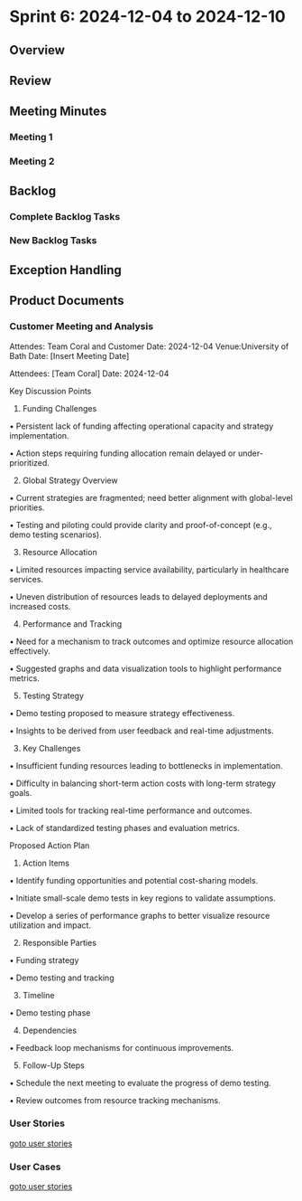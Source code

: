 # Sprint 6: 2024-12-04 to 2024-12-10

## Overview

## Review

## Meeting Minutes

### Meeting 1

### Meeting 2

## Backlog

### Complete Backlog Tasks

### New Backlog Tasks

## Exception Handling

## Product Documents

### Customer Meeting and Analysis
Attendes: Team Coral and Customer
Date: 2024-12-04
Venue:University of Bath
Date: [Insert Meeting Date]



Attendees: [Team Coral]
Date: 2024-12-04



 Key Discussion Points

1. Funding Challenges

• Persistent lack of funding affecting operational capacity and strategy implementation.

• Action steps requiring funding allocation remain delayed or under-prioritized.

2. Global Strategy Overview

• Current strategies are fragmented; need better alignment with global-level priorities.

• Testing and piloting could provide clarity and proof-of-concept (e.g., demo testing scenarios).

3. Resource Allocation

• Limited resources impacting service availability, particularly in healthcare services.

• Uneven distribution of resources leads to delayed deployments and increased costs.

4. Performance and Tracking

• Need for a mechanism to track outcomes and optimize resource allocation effectively.

• Suggested graphs and data visualization tools to highlight performance metrics.

5. Testing Strategy

• Demo testing proposed to measure strategy effectiveness.

• Insights to be derived from user feedback and real-time adjustments.



3. Key Challenges

• Insufficient funding resources leading to bottlenecks in implementation.

• Difficulty in balancing short-term action costs with long-term strategy goals.

• Limited tools for tracking real-time performance and outcomes.

• Lack of standardized testing phases and evaluation metrics.

 Proposed Action Plan

1. Action Items

• Identify funding opportunities and potential cost-sharing models.

• Initiate small-scale demo tests in key regions to validate assumptions.

• Develop a series of performance graphs to better visualize resource utilization and impact.

2. Responsible Parties

• Funding strategy

• Demo testing and tracking

3. Timeline

• Demo testing phase

4. Dependencies


• Feedback loop mechanisms for continuous improvements.



5. Follow-Up Steps

• Schedule the next meeting to evaluate the progress of demo testing.

• Review outcomes from resource tracking mechanisms.











### User Stories

[goto user stories](https://github.com/CoralCoralCoralCoral/documentation/blob/Use-Cases/sprints/sprint_6/user_stories.md)


### User Cases

[goto user stories](https://github.com/CoralCoralCoralCoral/documentation/blob/Use-Cases/sprints/sprint_6/use_cases.md)
